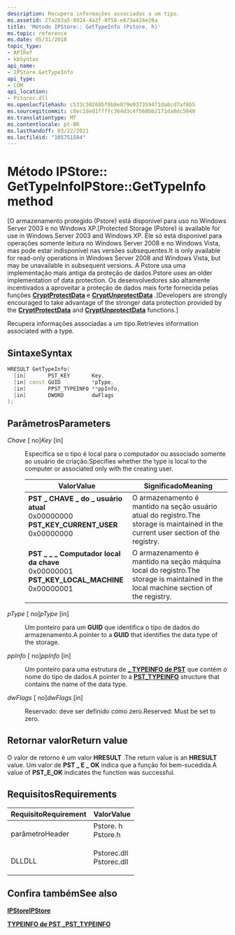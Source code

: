 ```yaml
---
description: Recupera informações associadas a um tipo.
ms.assetid: 27a283a5-8924-4a2f-8f58-e673a424e28a
title: 'Método IPStore:: GetTypeInfo (Pstore. h)'
ms.topic: reference
ms.date: 05/31/2018
topic_type:
- APIRef
- kbSyntax
api_name:
- IPStore.GetTypeInfo
api_type:
- COM
api_location:
- Pstorec.dll
ms.openlocfilehash: c533c30268bf8b8e879e937359471da8cd7af8b5
ms.sourcegitcommit: c8ec1ded1ffffc364d3c4f560bb2171da0dc5040
ms.translationtype: MT
ms.contentlocale: pt-BR
ms.lasthandoff: 03/22/2021
ms.locfileid: "105751584"
---
```

# <a name="ipstoregettypeinfo-method"></a><span data-ttu-id="c4c00-103">Método IPStore:: GetTypeInfo</span><span class="sxs-lookup"><span data-stu-id="c4c00-103">IPStore::GetTypeInfo method</span></span>

<span data-ttu-id="c4c00-104">\[O armazenamento protegido (Pstore) está disponível para uso no Windows Server 2003 e no Windows XP.</span><span class="sxs-lookup"><span data-stu-id="c4c00-104">\[Protected Storage (Pstore) is available for use in Windows Server 2003 and Windows XP.</span></span> <span data-ttu-id="c4c00-105">Ele só está disponível para operações somente leitura no Windows Server 2008 e no Windows Vista, mas pode estar indisponível nas versões subsequentes.</span><span class="sxs-lookup"><span data-stu-id="c4c00-105">It is only available for read-only operations in Windows Server 2008 and Windows Vista, but may be unavailable in subsequent versions.</span></span> <span data-ttu-id="c4c00-106">A Pstore usa uma implementação mais antiga da proteção de dados.</span><span class="sxs-lookup"><span data-stu-id="c4c00-106">Pstore uses an older implementation of data protection.</span></span> <span data-ttu-id="c4c00-107">Os desenvolvedores são altamente incentivados a aproveitar a proteção de dados mais forte fornecida pelas funções [**CryptProtectData**](/windows/win32/api/dpapi/nf-dpapi-cryptprotectdata) e [**CryptUnprotectData**](/windows/win32/api/dpapi/nf-dpapi-cryptunprotectdata) .\]</span><span class="sxs-lookup"><span data-stu-id="c4c00-107">Developers are strongly encouraged to take advantage of the stronger data protection provided by the [**CryptProtectData**](/windows/win32/api/dpapi/nf-dpapi-cryptprotectdata) and [**CryptUnprotectData**](/windows/win32/api/dpapi/nf-dpapi-cryptunprotectdata) functions.\]</span></span>

<span data-ttu-id="c4c00-108">Recupera informações associadas a um tipo.</span><span class="sxs-lookup"><span data-stu-id="c4c00-108">Retrieves information associated with a type.</span></span>

## <a name="syntax"></a><span data-ttu-id="c4c00-109">Sintaxe</span><span class="sxs-lookup"><span data-stu-id="c4c00-109">Syntax</span></span>


```C++
HRESULT GetTypeInfo(
  [in]       PST_KEY       Key,
  [in] const GUID          *pType,
  [in]       PPST_TYPEINFO **ppInfo,
  [in]       DWORD         dwFlags
);
```



## <a name="parameters"></a><span data-ttu-id="c4c00-110">Parâmetros</span><span class="sxs-lookup"><span data-stu-id="c4c00-110">Parameters</span></span>

<dl> <dt>

<span data-ttu-id="c4c00-111">*Chave* \[ no\]</span><span class="sxs-lookup"><span data-stu-id="c4c00-111">*Key* \[in\]</span></span>
</dt> <dd>

<span data-ttu-id="c4c00-112">Especifica se o tipo é local para o computador ou associado somente ao usuário de criação.</span><span class="sxs-lookup"><span data-stu-id="c4c00-112">Specifies whether the type is local to the computer or associated only with the creating user.</span></span>



| <span data-ttu-id="c4c00-113">Valor</span><span class="sxs-lookup"><span data-stu-id="c4c00-113">Value</span></span>                                                                                                                                                                                                                                                   | <span data-ttu-id="c4c00-114">Significado</span><span class="sxs-lookup"><span data-stu-id="c4c00-114">Meaning</span></span>                                                                            |
|---------------------------------------------------------------------------------------------------------------------------------------------------------------------------------------------------------------------------------------------------------|------------------------------------------------------------------------------------|
| <span id="PST_KEY_CURRENT_USER"></span><span id="pst_key_current_user"></span><dl> <span data-ttu-id="c4c00-115"><dt>**PST \_ CHAVE \_ do \_ usuário atual**</dt> <dt>0x00000000</dt></span><span class="sxs-lookup"><span data-stu-id="c4c00-115"><dt>**PST\_KEY\_CURRENT\_USER**</dt> <dt>0x00000000</dt></span></span> </dl>    | <span data-ttu-id="c4c00-116">O armazenamento é mantido na seção usuário atual do registro.</span><span class="sxs-lookup"><span data-stu-id="c4c00-116">The storage is maintained in the current user section of the registry.</span></span><br/>  |
| <span id="PST_KEY_LOCAL_MACHINE"></span><span id="pst_key_local_machine"></span><dl> <span data-ttu-id="c4c00-117"><dt>**PST \_ \_ \_ Computador local da chave**</dt> <dt>0x00000001</dt></span><span class="sxs-lookup"><span data-stu-id="c4c00-117"><dt>**PST\_KEY\_LOCAL\_MACHINE**</dt> <dt>0x00000001</dt></span></span> </dl> | <span data-ttu-id="c4c00-118">O armazenamento é mantido na seção máquina local do registro.</span><span class="sxs-lookup"><span data-stu-id="c4c00-118">The storage is maintained in the local machine section of the registry.</span></span><br/> |



 

</dd> <dt>

<span data-ttu-id="c4c00-119">*pType* \[ no\]</span><span class="sxs-lookup"><span data-stu-id="c4c00-119">*pType* \[in\]</span></span>
</dt> <dd>

<span data-ttu-id="c4c00-120">Um ponteiro para um **GUID** que identifica o tipo de dados do armazenamento.</span><span class="sxs-lookup"><span data-stu-id="c4c00-120">A pointer to a **GUID** that identifies the data type of the storage.</span></span>

</dd> <dt>

<span data-ttu-id="c4c00-121">*ppInfo* \[ no\]</span><span class="sxs-lookup"><span data-stu-id="c4c00-121">*ppInfo* \[in\]</span></span>
</dt> <dd>

<span data-ttu-id="c4c00-122">Um ponteiro para uma estrutura de [**\_ TYPEINFO de PST**](pst-typeinfo.md) que contém o nome do tipo de dados.</span><span class="sxs-lookup"><span data-stu-id="c4c00-122">A pointer to a [**PST\_TYPEINFO**](pst-typeinfo.md) structure that contains the name of the data type.</span></span>

</dd> <dt>

<span data-ttu-id="c4c00-123">*dwFlags* \[ no\]</span><span class="sxs-lookup"><span data-stu-id="c4c00-123">*dwFlags* \[in\]</span></span>
</dt> <dd>

<span data-ttu-id="c4c00-124">Reservado: deve ser definido como zero.</span><span class="sxs-lookup"><span data-stu-id="c4c00-124">Reserved: Must be set to zero.</span></span>

</dd> </dl>

## <a name="return-value"></a><span data-ttu-id="c4c00-125">Retornar valor</span><span class="sxs-lookup"><span data-stu-id="c4c00-125">Return value</span></span>

<span data-ttu-id="c4c00-126">O valor de retorno é um valor **HRESULT** .</span><span class="sxs-lookup"><span data-stu-id="c4c00-126">The return value is an **HRESULT** value.</span></span> <span data-ttu-id="c4c00-127">Um valor de **PST \_ E \_ OK** indica que a função foi bem-sucedida.</span><span class="sxs-lookup"><span data-stu-id="c4c00-127">A value of **PST\_E\_OK** indicates the function was successful.</span></span>

## <a name="requirements"></a><span data-ttu-id="c4c00-128">Requisitos</span><span class="sxs-lookup"><span data-stu-id="c4c00-128">Requirements</span></span>



| <span data-ttu-id="c4c00-129">Requisito</span><span class="sxs-lookup"><span data-stu-id="c4c00-129">Requirement</span></span> | <span data-ttu-id="c4c00-130">Valor</span><span class="sxs-lookup"><span data-stu-id="c4c00-130">Value</span></span> |
|-------------------|----------------------------------------------------------------------------------------|
| <span data-ttu-id="c4c00-131">parâmetro</span><span class="sxs-lookup"><span data-stu-id="c4c00-131">Header</span></span><br/> | <dl> <span data-ttu-id="c4c00-132"><dt>Pstore. h</dt></span><span class="sxs-lookup"><span data-stu-id="c4c00-132"><dt>Pstore.h</dt></span></span> </dl>    |
| <span data-ttu-id="c4c00-133">DLL</span><span class="sxs-lookup"><span data-stu-id="c4c00-133">DLL</span></span><br/>    | <dl> <span data-ttu-id="c4c00-134"><dt>Pstorec.dll</dt></span><span class="sxs-lookup"><span data-stu-id="c4c00-134"><dt>Pstorec.dll</dt></span></span> </dl> |



## <a name="see-also"></a><span data-ttu-id="c4c00-135">Confira também</span><span class="sxs-lookup"><span data-stu-id="c4c00-135">See also</span></span>

<dl> <dt>

[<span data-ttu-id="c4c00-136">**IPStore**</span><span class="sxs-lookup"><span data-stu-id="c4c00-136">**IPStore**</span></span>](ipstore.md)
</dt> <dt>

[<span data-ttu-id="c4c00-137">**TYPEINFO de PST \_**</span><span class="sxs-lookup"><span data-stu-id="c4c00-137">**PST\_TYPEINFO**</span></span>](pst-typeinfo.md)
</dt> </dl>

 

 
